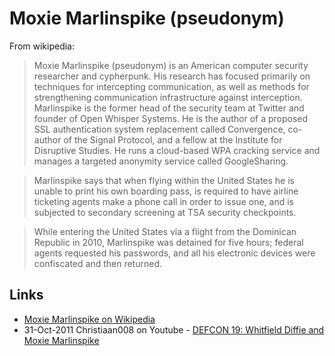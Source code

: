 
# Moxie Marlinspike (pseudonym)

From wikipedia:

> Moxie Marlinspike (pseudonym) is an American computer security researcher and cypherpunk. His research has focused primarily on techniques for intercepting communication, as well as methods for strengthening communication infrastructure against interception. Marlinspike is the former head of the security team at Twitter and founder of Open Whisper Systems. He is the author of a proposed SSL authentication system replacement called Convergence, co-author of the Signal Protocol, and a fellow at the Institute for Disruptive Studies. He runs a cloud-based WPA cracking service and manages a targeted anonymity service called GoogleSharing.

> Marlinspike says that when flying within the United States he is unable to print his own boarding pass, is required to have airline ticketing agents make a phone call in order to issue one, and is subjected to secondary screening at TSA security checkpoints.

> While entering the United States via a flight from the Dominican Republic in 2010, Marlinspike was detained for five hours; federal agents requested his passwords, and all his electronic devices were confiscated and then returned.

## Links

* [Moxie Marlinspike on Wikipedia](https://en.wikipedia.org/wiki/Moxie_Marlinspike)
* 31-Oct-2011 Christiaan008 on Youtube - [DEFCON 19: Whitfield Diffie and Moxie Marlinspike](https://www.youtube.com/watch?v=lt7uW6vDk00)
